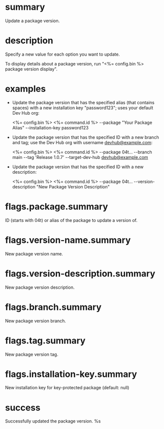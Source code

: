 # summary

Update a package version.

# description

Specify a new value for each option you want to update.

To display details about a package version, run "<%= config.bin %> package version display".

# examples

- Update the package version that has the specified alias (that contains spaces) with a new installation key "password123"; uses your default Dev Hub org:

  <%= config.bin %> <%= command.id %> --package "Your Package Alias" --installation-key password123

- Update the package version that has the specified ID with a new branch and tag; use the Dev Hub org with username devhub@example.com:

  <%= config.bin %> <%= command.id %> --package 04t... --branch main --tag 'Release 1.0.7' --target-dev-hub devhub@example.com

- Update the package version that has the specified ID with a new description:

  <%= config.bin %> <%= command.id %> --package 04t... --version-description "New Package Version Description"

# flags.package.summary

ID (starts with 04t) or alias of the package to update a version of.

# flags.version-name.summary

New package version name.

# flags.version-description.summary

New package version description.

# flags.branch.summary

New package version branch.

# flags.tag.summary

New package version tag.

# flags.installation-key.summary

New installation key for key-protected package (default: null)

# success

Successfully updated the package version. %s

